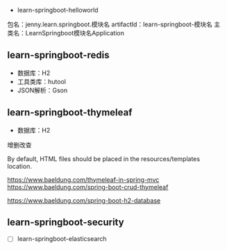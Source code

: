 
- learn-springboot-helloworld



包名：jenny.learn.springboot.模块名
artifactId：learn-springboot-模块名
主类名：LearnSpringboot模块名Application


## learn-springboot-redis

- 数据库：H2
- 工具类库：hutool
- JSON解析：Gson

## learn-springboot-thymeleaf

- 数据库：H2

增删改查

By default, HTML files should be placed in the resources/templates location.

https://www.baeldung.com/thymeleaf-in-spring-mvc
https://www.baeldung.com/spring-boot-crud-thymeleaf

https://www.baeldung.com/spring-boot-h2-database

## learn-springboot-security

- [ ] learn-springboot-elasticsearch
